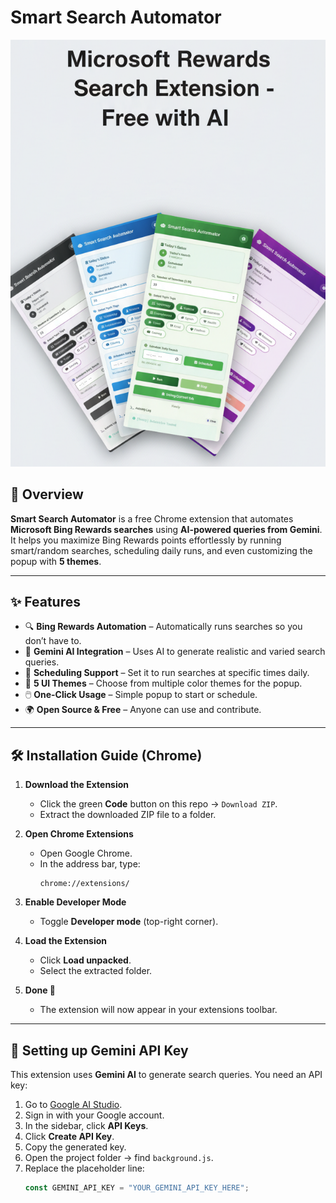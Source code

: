 # Smart Search Automator  

![Smart Search Automator](./8dddfb20-3740-48d0-9d84-ce43a93920c5.png)

## 🚀 Overview  
**Smart Search Automator** is a free Chrome extension that automates **Microsoft Bing Rewards searches** using **AI-powered queries from Gemini**.  
It helps you maximize Bing Rewards points effortlessly by running smart/random searches, scheduling daily runs, and even customizing the popup with **5 themes**.  

---

## ✨ Features  
- 🔍 **Bing Rewards Automation** – Automatically runs searches so you don’t have to.  
- 🤖 **Gemini AI Integration** – Uses AI to generate realistic and varied search queries.  
- 📅 **Scheduling Support** – Set it to run searches at specific times daily.  
- 🎨 **5 UI Themes** – Choose from multiple color themes for the popup.  
- 🖱️ **One-Click Usage** – Simple popup to start or schedule.  
- 🌍 **Open Source & Free** – Anyone can use and contribute.  

---

## 🛠 Installation Guide (Chrome)  

1. **Download the Extension**  
   - Click the green **Code** button on this repo → `Download ZIP`.  
   - Extract the downloaded ZIP file to a folder.  

2. **Open Chrome Extensions**  
   - Open Google Chrome.  
   - In the address bar, type:  
     ```
     chrome://extensions/
     ```  

3. **Enable Developer Mode**  
   - Toggle **Developer mode** (top-right corner).  

4. **Load the Extension**  
   - Click **Load unpacked**.  
   - Select the extracted folder.  

5. **Done 🎉**  
   - The extension will now appear in your extensions toolbar.  

---

## 🔑 Setting up Gemini API Key  

This extension uses **Gemini AI** to generate search queries. You need an API key:  

1. Go to [Google AI Studio](https://aistudio.google.com/).  
2. Sign in with your Google account.  
3. In the sidebar, click **API Keys**.  
4. Click **Create API Key**.  
5. Copy the generated key.  
6. Open the project folder → find `background.js`.  
7. Replace the placeholder line:  
   ```javascript
   const GEMINI_API_KEY = "YOUR_GEMINI_API_KEY_HERE";
